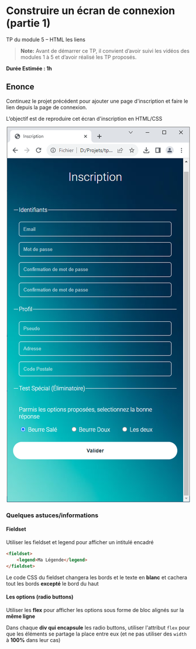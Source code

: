 # Construire un écran de connexion (partie 1)

TP du module 5 – HTML les liens

> **Note:** Avant de démarrer ce TP, il convient d’avoir suivi les vidéos des modules 1 à 5 et d’avoir réalisé les TP proposés.

**Durée Estimée : 1h**

## Enonce

Continuez le projet précédent pour ajouter une page d'inscription et faire le lien depuis la page de connexion.

L’objectif est de reproduire cet écran d'inscription en HTML/CSS

<p align="center">
  <img src="screenshot_01.png" alt="Screenshot">
</p>

### Quelques astuces/informations 


#### Fieldset
Utiliser les fieldset et legend pour afficher un intitulé encadré


```html
<fieldset>
    <legend>Ma Légende</legend>
</fieldset>
```

Le code CSS du fieldset changera les bords et le texte en **blanc** et cachera tout les bords **excepté** le bord du haut

#### Les options (radio buttons)

Utiliser les **flex** pour afficher les options sous forme de bloc alignés sur la **même ligne**

Dans chaque **div qui encapsule** les radio buttons, utiliser l'attribut `flex` pour que les éléments se partage la place entre eux (et ne pas utiliser des `width` à **100%** dans leur cas)
